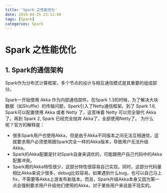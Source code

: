 ```yaml
---
title: 'Spark 之性能优化'
date: 2019-04-25 23:11:40
tags: [Spark]
categories: Spark
---
```

# Spark 之性能优化

## 1. Spark的通信架构

Spark作为分布式计算框架，多个节点的设计与相互通信模式是其重要的组成部分。

Spark一开始使用 Akka 作为内部通信部件。在Spark 1.3的时候，为了解决大块数据（如Shuffle）的传输问题，Spark引入了Netty通信框架。到了 Spark 1.6, Spark可以配置使用 Akka 或者 Netty 了，这意味着 Netty 可以完全替代 Akka了。再到 Spark 2, Spark 已经完全抛弃 Akka了，全部使用Netty了。
为什么呢？官方的解释是：

- 很多Spark用户也使用Akka，但是由于Akka不同版本之间无法互相通信，这就要求用户必须使用跟Spark完全一样的Akka版本，导致用户无法升级Akka。
- Spark的Akka配置是针对Spark自身来调优的，可能跟用户自己代码中的Akka配置冲突。
- Spark用的Akka特性很少，这部分特性很容易自己实现。同时，这部分代码量相比Akka来说少很多，debug比较容易。如果遇到什么bug，也可以自己马上fix，不需要等Akka上游发布新版本。而且，Spark升级Akka本身又因为第一点会强制要求用户升级他们使用的Akka，对于某些用户来说是不现实的。





